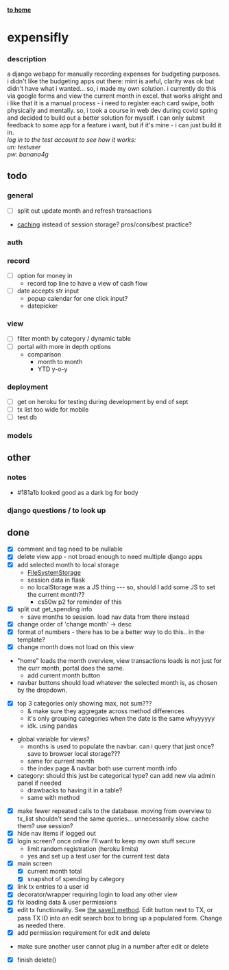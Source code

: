 #### [to home](https://jackforgash.com/)

# expensifly

### description
a django webapp for manually recording expenses for budgeting purposes.  
i didn't like the budgeting apps out there: mint is awful, clarity was ok but didn't have what i wanted... so, i made my own solution. i currently do this via google forms and view the current month in excel. that works alright and i like that it is a manual process - i need to register each card swipe, both physically and mentally. so, i took a course in web dev during covid spring and decided to build out a better solution for myself. i can only submit feedback to some app for a feature i want, but if it's mine - i can just build it in.  
*log in to the test account to see how it works:*  
*un: testuser*  
*pw: banana4g*  

## todo
### general
- [ ] split out update month and refresh transactions
- [caching](https://docs.djangoproject.com/en/3.0/topics/cache/) instead of session storage? pros/cons/best practice?

### auth

### record
- [ ] option for money in
  - record top line to have a view of cash flow
- [ ] date accepts str input
  - popup calendar for one click input?
  - datepicker

### view
- [ ] filter month by category / dynamic table
- [ ] portal with more in depth options
  - comparison
    - month to month
    - YTD y-o-y


### deployment
- [ ] get on heroku for testing during development by end of sept
- [ ] tx list too wide for mobile
- [ ] test db

### models


## other
### notes
- #181a1b looked good as a dark bg for body


### django questions / to look up


## done

- [x] comment and tag need to be nullable
- [x] delete view app - not broad enough to need multiple django apps
- [x] add selected month to local storage
	- [FileSystemStorage](https://docs.djangoproject.com/en/3.1/ref/files/storage/)
	- session data in flask
	- no localStorage was a JS thing --- so, should I add some JS to set the current month??
		- cs50w p2 for reminder of this
- [x] split out get_spending info
  - save months to session. load nav data from there instead
- [x] change order of 'change month' -> desc
- [x] format of numbers - there has to be a better way to do this.. in the template?
- [x] change month does not load on this view
- "home" loads the month overview, view transactions loads is not just for the curr month, portal does the same.
  - add current month button
- navbar buttons should load whatever the selected month is, as chosen by the dropdown.
- [x] top 3 categories only showing max, not sum???
  - & make sure they aggregate across method differences
  - it's only grouping categories when the date is the same whyyyyyy
  - idk. using pandas
- global variable for views?
  - months is used to populate the navbar. can i query that just once? save to browser local storage???
  - same for current month
  - the index page & navbar both use current month info
- category: should this just be categorical type? can add new via admin panel if needed
  - drawbacks to having it in a table?
  - same with method
- [x] make fewer repeated calls to the database. moving from overview to tx_list shouldn't send the same queries... unnecessarily slow. cache them? use session?
- [x] hide nav items if logged out
- [x] login screen? once online i'll want to keep my own stuff secure
  - limit random registration (heroku limits)
  - yes and set up a test user for the current test data
- [x] main screen
  - [x] current month total
  - [x] snapshot of spending by category
- [x] link tx entries to a user id
- [x] decorator/wrapper requiring login to load any other view
- [x] fix loading data & user permissions
- [x] edit tx functionality. See [the save() method](https://docs.djangoproject.com/en/3.0/topics/forms/modelforms/#the-save-method). Edit button next to TX, or pass TX ID into an edit search box to bring up a populated form. Change as needed there.
- [x] add permission requirement for edit and delete
- make sure another user cannot plug in a number after edit or delete
- [x] finish delete()
